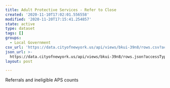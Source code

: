 ```yaml
---
title: Adult Protective Services - Refer to Close
created: '2020-11-10T17:02:01.556558'
modified: '2020-11-20T17:15:41.254857'
state: active
type: dataset
tags: []
groups:
  - Local Government
csv_url: 'https://data.cityofnewyork.us/api/views/bkui-39n8/rows.csv?accessType=DOWNLOAD'
json_url: >-
  https://data.cityofnewyork.us/api/views/bkui-39n8/rows.json?accessType=DOWNLOAD
layout: post

---
```

Referrals and ineligible APS counts
